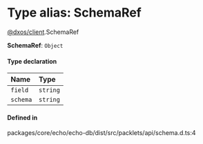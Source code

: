# Type alias: SchemaRef

[@dxos/client](../modules/dxos_client.md).SchemaRef

 **SchemaRef**: `Object`

#### Type declaration

| Name | Type |
| :------ | :------ |
| `field` | `string` |
| `schema` | `string` |

#### Defined in

packages/core/echo/echo-db/dist/src/packlets/api/schema.d.ts:4
